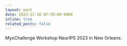 ```yaml
---
layout: post
date: 2023-12-16 07:59:00-0400
inline: true
related_posts: false
---
```


MyoChallenge Workshop NeurIPS 2023 in New Orleans.
